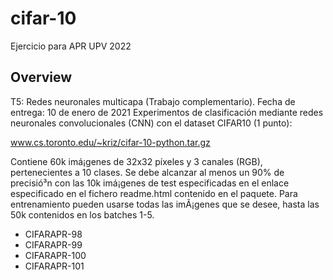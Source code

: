 # cifar-10
Ejercicio para APR UPV 2022

## Overview
T5: Redes neuronales multicapa (Trabajo complementario). 
Fecha de entrega: 10 de enero de 2021
Experimentos de clasificación mediante redes neuronales convolucionales (CNN) con el dataset CIFAR10 (1 punto):

www.cs.toronto.edu/~kriz/cifar-10-python.tar.gz

Contiene 60k imá¡genes de 32x32 pí­xeles y 3 canales (RGB), pertenecientes a 10 clases. Se debe alcanzar al menos un 90% de precisió³n con las 10k imá¡genes de test especificadas en el enlace especificado en el fichero readme.html contenido en el paquete. Para entrenamiento pueden usarse todas las imÃ¡genes que se desee, hasta las 50k contenidos en los batches 1-5.


- CIFARAPR-98
- CIFARAPR-99
- CIFARAPR-100
- CIFARAPR-101



